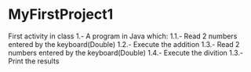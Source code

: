 # MyFirstProject1
First activity in class
1.- A program in Java which:
1.1.- Read 2 numbers entered by the keyboard(Double)
1.2.- Execute the addition
1.3.- Read 2 numbers entered by the keyboard(Double)
1.4.- Execute the divition
1.3.- Print the results
